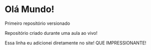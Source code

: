 # Olá Mundo!
 Primeiro repositório versionado

Repositório criado durante uma aula ao vivo!

Essa linha eu adicionei diretamente no site! QUE IMPRESSIONANTE!
